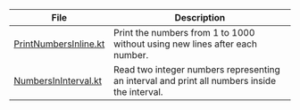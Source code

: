 | File                                           | Description                                                                                  |
|------------------------------------------------|----------------------------------------------------------------------------------------------|
| [PrintNumbersInline.kt](PrintNumbersInline.kt) | Print the numbers from 1 to 1000 without using new lines after each number.                  |           
| [NumbersInInterval.kt](NumbersInInterval.kt)   | Read two integer numbers representing an interval and print all numbers inside the interval. |